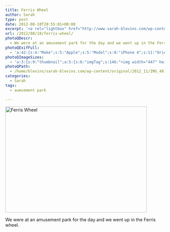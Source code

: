 ```yaml
---
title: Ferris Wheel
author: Sarah
type: post
date: 2012-08-10T20:55:01+00:00
excerpt: '<a rel="lightbox" href="http://www.sarah-blevins.com/wp-content/main/2012_11/IMG_4011.jpg" title="Ferris Wheel"><img width="447" height="334" alt="Ferris Wheel" src="/images/original/2012_11/IMG_4011.jpg" class="photoQexcerpt photoQLinkImg" /></a>'
url: /2012/08/10/ferris-wheel/
photoQDescr:
  - We were at an amusement park for the day and we went up in the Ferris wheel.
photoQExifFull:
  - 'a:42:{s:4:"Make";s:5:"Apple";s:5:"Model";s:8:"iPhone 4";s:11:"Orientation";s:17:"1: Normal (0 deg)";s:11:"xResolution";s:26:"72 dots per ResolutionUnit";s:11:"yResolution";s:26:"72 dots per ResolutionUnit";s:14:"ResolutionUnit";s:4:"Inch";s:8:"Software";s:5:"5.1.1";s:8:"DateTime";s:19:"2012:08:10 13:55:01";s:12:"ExposureTime";s:9:"1/616 sec";s:7:"FNumber";s:5:"f/2.8";s:15:"ExposureProgram";s:7:"Program";s:15:"ISOSpeedRatings";s:2:"80";s:11:"ExifVersion";s:12:"version 2.21";s:16:"DateTimeOriginal";s:19:"2012:08:10 13:55:01";s:17:"DateTimedigitized";s:19:"2012:08:10 13:55:01";s:17:"ShutterSpeedValue";s:9:"1/615 sec";s:13:"ApertureValue";s:5:"f/2.8";s:15:"BrightnessValue";s:15:"8.1901983663944";s:12:"MeteringMode";s:4:"Spot";s:5:"Flash";s:8:"No Flash";s:11:"FocalLength";s:7:"3.85 mm";s:15:"SubjectLocation";s:4:"2178";s:15:"FlashPixVersion";s:9:"version 1";s:10:"ColorSpace";s:4:"sRGB";s:14:"ExifImageWidth";s:11:"2592 pixels";s:15:"ExifImageHeight";s:11:"1936 pixels";s:13:"SensingMethod";s:35:"Unknown: One Chip Color Area Sensor";s:12:"ExposureMode";s:1:"0";s:12:"WhiteBalance";s:1:"0";s:16:"SceneCaptureMode";s:1:"0";s:9:"Sharpness";s:1:"2";s:20:"FocalLength35mmEquiv";s:0:"";s:7:"NumTags";s:1:"9";s:18:"Latitude Reference";s:1:"N";s:8:"Latitude";s:15:"52.622333333333";s:19:"Longitude Reference";s:1:"E";s:9:"Longitude";s:15:"6.5636666666667";s:18:"Altitude Reference";s:15:"Above Sea Level";s:8:"Altitude";s:16:"36.916683197778m";s:4:"Time";s:10:"1.73:55:11";s:17:"ImageDirectionRef";s:1:"T";s:14:"ImageDirection";s:15:"332.53548387097";}'
photoQImageSizes:
  - 'a:3:{s:9:"thumbnail";a:5:{s:6:"imgTag";s:146:"<img width="447" height="334" alt="Ferris Wheel" src="/images/original/2012_11/IMG_4011.jpg" class="PhotoQImg" />";s:6:"imgUrl";s:70:"/images/original/2012_11/IMG_4011.jpg";s:7:"imgPath";s:73:"/home/blevins/sarah-blevins.com/wp-content/thumbnail/2012_11/IMG_4011.jpg";s:8:"imgWidth";s:3:"447";s:9:"imgHeight";s:3:"334";}s:4:"main";a:5:{s:6:"imgTag";s:141:"<img width="700" height="523" alt="Ferris Wheel" src="http://www.sarah-blevins.com/wp-content/main/2012_11/IMG_4011.jpg" class="PhotoQImg" />";s:6:"imgUrl";s:65:"http://www.sarah-blevins.com/wp-content/main/2012_11/IMG_4011.jpg";s:7:"imgPath";s:68:"/home/blevins/sarah-blevins.com/wp-content/main/2012_11/IMG_4011.jpg";s:8:"imgWidth";s:3:"700";s:9:"imgHeight";s:3:"523";}s:8:"original";a:5:{s:6:"imgTag";s:147:"<img width="2592" height="1936" alt="Ferris Wheel" src="/images/original/2012_11/IMG_4011.jpg" class="PhotoQImg" />";s:6:"imgUrl";s:69:"/images/original/2012_11/IMG_4011.jpg";s:7:"imgPath";s:72:"/home/blevins/sarah-blevins.com/wp-content/original/2012_11/IMG_4011.jpg";s:8:"imgWidth";s:4:"2592";s:9:"imgHeight";s:4:"1936";}}'
photoQPath:
  - /home/blevins/sarah-blevins.com/wp-content/original/2012_11/IMG_4011.jpg
categories:
  - Sarah
tags:
  - aumsement park

---
```

<a rel="lightbox" href="/images/original/2012_11/IMG_4011.jpg" title="Ferris Wheel"><img width="447" height="334" alt="Ferris Wheel" src="/images/original/2012_11/IMG_4011.jpg" class="photoQcontent photoQLinkImg" /></a>

<div class="photoQDescr">
  We were at an amusement park for the day and we went up in the Ferris wheel.
</div>